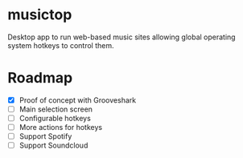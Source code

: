 # musictop

Desktop app to run web-based music sites allowing global operating system hotkeys to control them.

# Roadmap

- [x] Proof of concept with Grooveshark
- [ ] Main selection screen
- [ ] Configurable hotkeys
- [ ] More actions for hotkeys
- [ ] Support Spotify
- [ ] Support Soundcloud
